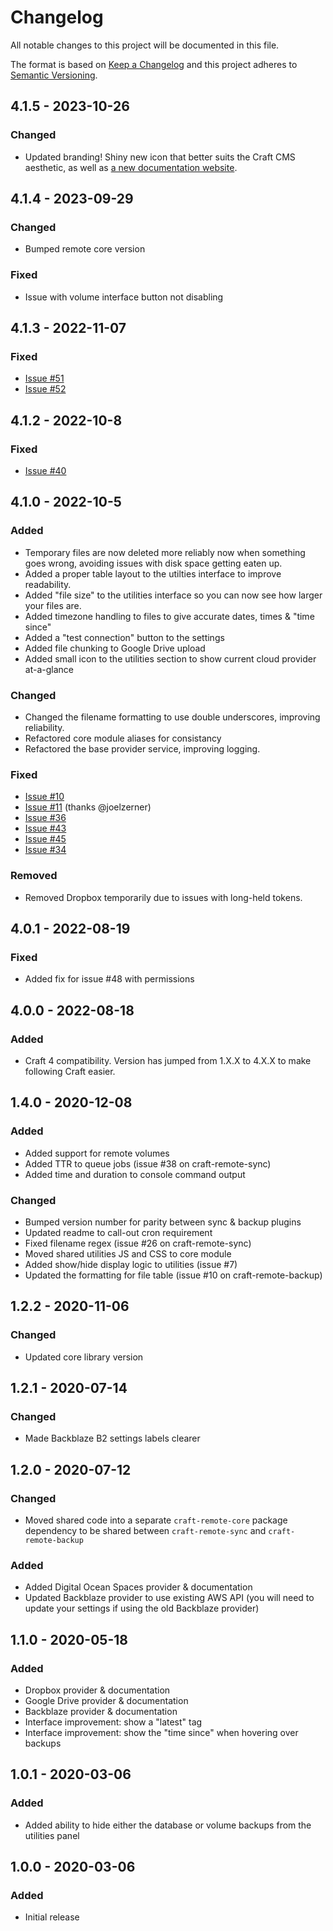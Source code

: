 # Changelog

All notable changes to this project will be documented in this file.

The format is based on [Keep a Changelog](http://keepachangelog.com/) and this project adheres to [Semantic Versioning](http://semver.org/).

## 4.1.5 - 2023-10-26

### Changed

- Updated branding! Shiny new icon that better suits the Craft CMS aesthetic, as well as [a new documentation website](https://craft-plugins.timmyomahony.com/remote-backup).

## 4.1.4 - 2023-09-29

### Changed

- Bumped remote core version

### Fixed

- Issue with volume interface button not disabling

## 4.1.3 - 2022-11-07

### Fixed

- [Issue #51](https://github.com/weareferal/craft-remote-sync/issues/51)
- [Issue #52](https://github.com/weareferal/craft-remote-sync/issues/52)

## 4.1.2 - 2022-10-8

### Fixed

- [Issue #40](https://github.com/weareferal/craft-remote-backup/issues/40)

## 4.1.0 - 2022-10-5

### Added

- Temporary files are now deleted more reliably now when something goes wrong, avoiding issues with disk space getting eaten up.
- Added a proper table layout to the utilties interface to improve readability.
- Added "file size" to the utilities interface so you can now see how larger your files are.
- Added timezone handling to files to give accurate dates, times & "time since"
- Added a "test connection" button to the settings
- Added file chunking to Google Drive upload
- Added small icon to the utilities section to show current cloud provider at-a-glance

### Changed

- Changed the filename formatting to use double underscores, improving reliability.
- Refactored core module aliases for consistancy
- Refactored the base provider service, improving logging.

### Fixed

- [Issue #10](https://github.com/weareferal/craft-remote-backup/issues/10)
- [Issue #11](https://github.com/weareferal/craft-remote-core/pull/11) (thanks @joelzerner)
- [Issue #36](https://github.com/weareferal/craft-remote-backup/issues/36)
- [Issue #43](https://github.com/weareferal/craft-remote-sync/issues/43)
- [Issue #45](https://github.com/weareferal/craft-remote-sync/issues/45)
- [Issue #34](https://github.com/weareferal/craft-remote-backup/issues/34)

### Removed

- Removed Dropbox temporarily due to issues with long-held tokens.

## 4.0.1 - 2022-08-19

### Fixed

- Added fix for issue #48 with permissions

## 4.0.0 - 2022-08-18

### Added

- Craft 4 compatibility. Version has jumped from 1.X.X to 4.X.X to make following Craft easier.

## 1.4.0 - 2020-12-08

### Added

- Added support for remote volumes
- Added TTR to queue jobs (issue #38 on craft-remote-sync)
- Added time and duration to console command output

### Changed

- Bumped version number for parity between sync & backup plugins
- Updated readme to call-out cron requirement
- Fixed filename regex (issue #26 on craft-remote-sync)
- Moved shared utilities JS and CSS to core module
- Added show/hide display logic to utilities (issue #7)
- Updated the formatting for file table (issue #10 on craft-remote-backup)

## 1.2.2 - 2020-11-06

### Changed

- Updated core library version

## 1.2.1 - 2020-07-14

### Changed

- Made Backblaze B2 settings labels clearer

## 1.2.0 - 2020-07-12

### Changed

- Moved shared code into a separate `craft-remote-core` package dependency to be shared between `craft-remote-sync` and `craft-remote-backup`

### Added

- Added Digital Ocean Spaces provider & documentation
- Updated Backblaze provider to use existing AWS API (you will need to update your settings if using the old Backblaze provider)

## 1.1.0 - 2020-05-18

### Added

- Dropbox provider & documentation
- Google Drive provider & documentation
- Backblaze provider & documentation
- Interface improvement: show a "latest" tag
- Interface improvement: show the "time since" when hovering over backups

## 1.0.1 - 2020-03-06

### Added

- Added ability to hide either the database or volume backups from the utilities panel

## 1.0.0 - 2020-03-06

### Added

- Initial release
